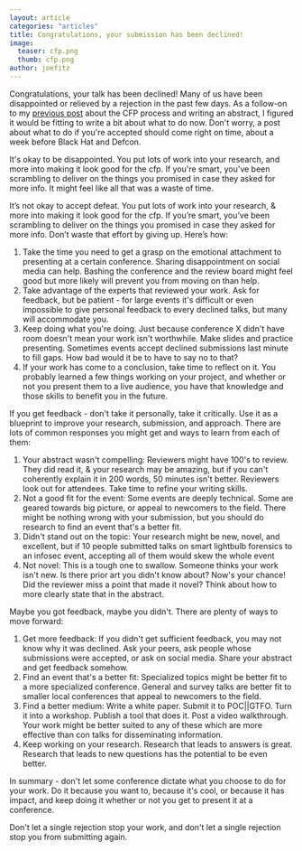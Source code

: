 ```yaml
---
layout: article
categories: "articles"
title: Congratulations, your submission has been declined!
image:
  teaser: cfp.png
  thumb: cfp.png
author: joefitz
---
```

Congratulations, your talk has been declined! Many of us have been disappointed or relieved by a rejection in the past few days.
As a follow-on to my <a href="https://securinghardware.com/articles/submitting-to-a-cfp/">previous post</a> about the CFP process and writing an abstract, I figured it would be fitting to write a bit about what to do now. Don't worry, a post about what to do if you're accepted should come right on time, about a week before Black Hat and Defcon.

It's okay to be disappointed. 
You put lots of work into your research, and more into making it look good for the cfp. If you're smart, you've been scrambling to deliver on the things you promised in case they asked for more info. 
It might feel like all that was a waste of time.

It’s not okay to accept defeat. You put lots of work into your research, & more into making it look good for the cfp. If you’re smart, you’ve been scrambling to deliver on the things you promised in case they asked for more info. Don’t waste that effort by giving up. Here’s how:

1. Take the time you need to get a grasp on the emotional attachment to presenting at a certain conference. Sharing disappointment on social media can help. Bashing the conference and the review board might feel good but more likely will prevent you from moving on than help.
2. Take advantage of the experts that reviewed your work. Ask for feedback, but be patient - for large events it's difficult or even impossible to give personal feedback to every declined talks, but many will accommodate you.
3. Keep doing what you're doing. Just because conference X didn't have room doesn't mean your work isn't worthwhile. Make slides and practice presenting. Sometimes events accept declined submissions last minute to fill gaps. How bad would it be to have to say no to that?
4. If your work has come to a conclusion, take time to reflect on it. You probably learned a few things working on your project, and whether or not you present them to a live audience, you have that knowledge and those skills to benefit you in the future.

If you get feedback - don't take it personally, take it critically. Use it as a blueprint to improve your research, submission, and approach. There are lots of common responses you might get and ways to learn from each of them:

1. Your abstract wasn't compelling: Reviewers might have 100's to review. They did read it, & your research may be amazing, but if you can't coherently explain it in 200 words, 50 minutes isn't better. Reviewers look out for attendees. Take time to refine your writing skills.
2. Not a good fit for the event: Some events are deeply technical. Some are geared towards big picture, or appeal to newcomers to the field. There might be nothing wrong with your submission, but you should do research to find an event that's a better fit.
3. Didn't stand out on the topic: Your research might be new, novel, and excellent, but if 10 people submitted talks on smart lightbulb forensics to an infosec event, accepting all of them would skew the whole event
4. Not novel: This is a tough one to swallow. Someone thinks your work isn't new. Is there prior art you didn't know about? Now's your chance! Did the reviewer miss a point that made it novel? Think about how to more clearly state that in the abstract.

Maybe you got feedback, maybe you didn't. There are plenty of ways to move forward:

1. Get more feedback: If you didn't get sufficient feedback, you may not know why it was declined. Ask your peers, ask people whose submissions were accepted, or ask on social media. Share your abstract and get feedback somehow.
2. Find an event that's a better fit: Specialized topics might be better fit to a more specialized conference. General and survey talks are better fit to smaller local conferences that appeal to newcomers to the field.
3. Find a better medium: Write a white paper. Submit it to POC\|\|GTFO. Turn it into a workshop. Publish a tool that does it. Post a video walkthrough. Your work might be better suited to any of these which are more effective than con talks for disseminating information.
4. Keep working on your research. Research that leads to answers is great. Research that leads to new questions has the potential to be even better.

In summary - don't let some conference dictate what you choose to do for your work. Do it because you want to, because it's cool, or because it has impact, and keep doing it whether or not you get to present it at a conference. 

Don't let a single rejection stop your work, and don't let a single rejection stop you from submitting again.

